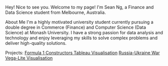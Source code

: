 Hey! Nice to see you.
Welcome to my page!
I'm Sean Ng, a Finance and Data Science student from Melbourne, Australia.

About Me
I'm a highly motivated university student currently pursuing a double degree in Commerce (Finance) and Computer Science (Data Science) at Monash University. I have a strong passion for data analysis and technology and enjoy leveraging my skills to solve complex problems and deliver high-quality solutions.

Projects:
[Formula 1 Constructors Tableau Visualisation](https://seanng24.github.io/F1Tableau/)
[Russia-Ukraine War Vega-Lite Visualisation](https://seanng24.github.io/VegaDataVisualisation/)

<!---
SeanNg24/SeanNg24 is a ✨ special ✨ repository because its `README.md` (this file) appears on your GitHub profile.
You can click the Preview link to take a look at your changes.
--->
